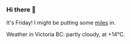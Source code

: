### Hi there :wave:

It's Friday! I might be putting some [miles](https://www.strava.com/athletes/889963) in.

Weather in Victoria BC: partly cloudy, at +14°C.
